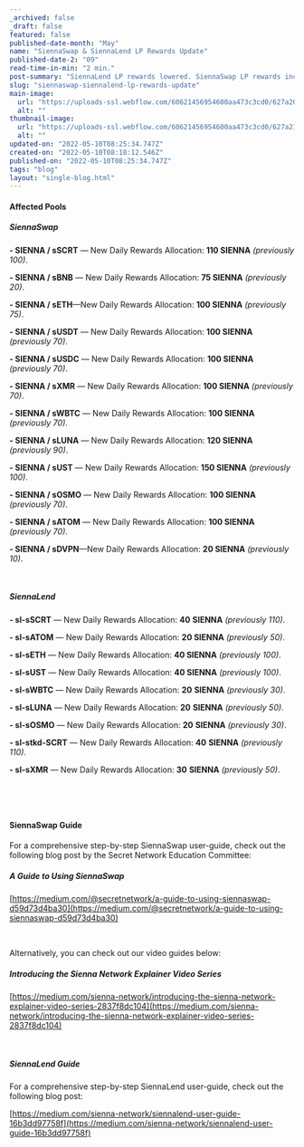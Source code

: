 ```yaml
---
_archived: false
_draft: false
featured: false
published-date-month: "May"
name: "SiennaSwap & SiennaLend LP Rewards Update"
published-date-2: "09"
read-time-in-min: "2 min."
post-summary: "SiennaLend LP rewards lowered. SiennaSwap LP rewards increased."
slug: "siennaswap-siennalend-lp-rewards-update"
main-image:
  url: "https://uploads-ssl.webflow.com/60621456954600aa473c3cd0/627a203b5c52399103ad93b5_LP%20Rewards%20Update%20Blog.jpg"
  alt: ""
thumbnail-image:
  url: "https://uploads-ssl.webflow.com/60621456954600aa473c3cd0/627a217a706880ce341b5a57_LP%20Rewards%20Update%20Blog%20Thump.jpg"
  alt: ""
updated-on: "2022-05-10T08:25:34.747Z"
created-on: "2022-05-10T08:18:12.546Z"
published-on: "2022-05-10T08:25:34.747Z"
tags: "blog"
layout: "single-blog.html"
---
```


#### Affected Pools

##### SiennaSwap

**\- SIENNA / sSCRT** — New Daily Rewards Allocation: **110 SIENNA** _(previously 100)_.

**\- SIENNA / sBNB** — New Daily Rewards Allocation: **75 SIENNA** _(previously 20)_.

**\- SIENNA / sETH**—New Daily Rewards Allocation: **100 SIENNA** _(previously 75)_.

**\- SIENNA / sUSDT** — New Daily Rewards Allocation: **100 SIENNA** _(previously 70)_.

**\- SIENNA / sUSDC** — New Daily Rewards Allocation: **100 SIENNA** _(previously 70)_.

**\- SIENNA / sXMR** — New Daily Rewards Allocation: **100 SIENNA** _(previously 70)_.

**\- SIENNA / sWBTC** — New Daily Rewards Allocation: **100 SIENNA** _(previously 70)_.

**\- SIENNA / sLUNA** — New Daily Rewards Allocation: **120 SIENNA** _(previously 90)_.

**\- SIENNA / sUST** — New Daily Rewards Allocation: **150 SIENNA** _(previously 100)_.

**\- SIENNA / sOSMO** — New Daily Rewards Allocation: **100 SIENNA** _(previously 70)_.

**\- SIENNA / sATOM** — New Daily Rewards Allocation: **100 SIENNA** _(previously 70)_.

**\- SIENNA / sDVPN**—New Daily Rewards Allocation: **20 SIENNA** _(previously 10)_.

‍

##### SiennaLend

**\- sl-sSCRT** — New Daily Rewards Allocation: **40** **SIENNA** _(previously 110)_.

**\- sl-sATOM** — New Daily Rewards Allocation: **20 SIENNA** _(previously 50)_.

**\- sl-sETH** — New Daily Rewards Allocation: **40 SIENNA** _(previously 100)_.

**\- sl-sUST** — New Daily Rewards Allocation: **40 SIENNA** _(previously 100)_.

**\- sl-sWBTC** — New Daily Rewards Allocation: **20** **SIENNA** _(previously 30)_.

**\- sl-sLUNA** — New Daily Rewards Allocation: **20** **SIENNA** _(previously 50)_.

**\- sl-sOSMO** — New Daily Rewards Allocation: **20** **SIENNA** _(previously 30)_.

**\- sl-stkd-SCRT** — New Daily Rewards Allocation: **40** **SIENNA** _(previously 110)_.

**\- sl-sXMR** — New Daily Rewards Allocation: **30** **SIENNA** _(previously 50)_.

‍

‍

#### SiennaSwap Guide

For a comprehensive step-by-step SiennaSwap user-guide, check out the following blog post by the Secret Network Education Committee:

##### A Guide to Using SiennaSwap

[https://medium.com/@secretnetwork/a-guide-to-using-siennaswap-d59d73d4ba30](https://medium.com/@secretnetwork/a-guide-to-using-siennaswap-d59d73d4ba30)

‍

Alternatively, you can check out our video guides below:

##### Introducing the Sienna Network Explainer Video Series

[https://medium.com/sienna-network/introducing-the-sienna-network-explainer-video-series-2837f8dc104](https://medium.com/sienna-network/introducing-the-sienna-network-explainer-video-series-2837f8dc104)

‍

##### SiennaLend Guide

For a comprehensive step-by-step SiennaLend user-guide, check out the following blog post:

[https://medium.com/sienna-network/siennalend-user-guide-16b3dd97758f](https://medium.com/sienna-network/siennalend-user-guide-16b3dd97758f)

‍

‍

‍

‍
